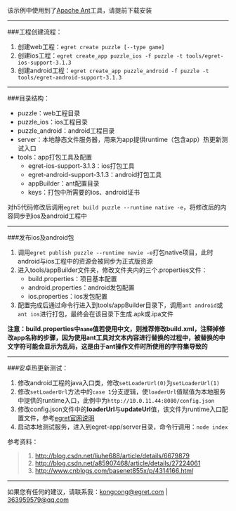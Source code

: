 该示例中使用到了[Apache Ant](http://ant.apache.org)工具，请提前下载安装

---

###工程创建流程：
1. 创建web工程：`egret create puzzle [--type game]`
2. 创建ios工程：`egret create_app puzzle_ios -f puzzle -t tools/egret-ios-support-3.1.3`
3. 创建android工程：`egret create_app puzzle_android -f puzzle -t tools/egret-android-support-3.1.3`

---

###目录结构：
- puzzle：web工程目录
- puzzle_ios：ios工程目录
- puzzle_android：android工程目录
- server：本地静态文件服务器，用来为app提供runtime（包含app）热更新测试入口
- tools：app打包工具及配置
	+ egret-ios-support-3.1.3：ios打包工具
	+ egret-android-support-3.1.3：android打包工具
	+ appBuilder：ant配置目录
	+ keys：打包中所需要的ios、android证书

对h5代码修改后调用`egret build puzzle --runtime native -e`，将修改后的内容同步到ios及android工程中

---

###发布ios及android包
1. 调用`egret publish puzzle --runtime navie -e`打包native项目，此时android与ios工程中的资源会被同步为正式版资源
2. 进入tools/appBuilder文件夹，修改文件夹内的三个.properties文件：
	- build.properties：项目基本配置
	- android.properties：android发包配置
	- ios.properties：ios发包配置
3. 配置完成后通过命令行进入到tools/appBuilder目录下，调用`ant android`或`ant ios`进行打包，最终会在该目录下生成.apk或.ipa文件

**注意：build.properties中`name`值若使用中文，则推荐修改build.xml，注释掉修改app名称的步骤，因为使用ant工具对文本内容进行替换的过程中，被替换的中文字符可能会显示为乱码，这是由于ant操作文件时所使用的字符集导致的**

---

###安卓热更新测试：
1. 修改android工程的java入口类，修改`setLoaderUrl(0)`为`setLoaderUrl(1)`
2. 修改`setLoaderUrl`方法中的`case 1`分支逻辑，使`loaderUrl`值赋值为本地服务中提供的runtime入口，此例中为`http://10.0.11.44:8080/config.json`
3. 修改config.json文件中的**loaderUrl**与**updateUrl**值，该文件为runtime入口配置文件，参考[egret官网说明](http://open.egret.com/Wiki?mid=2&cid=11)
4. 启动本地测试服务，进入到egret-app/server目录，命令行调用：`node index`

参考资料：
> 1. http://blog.csdn.net/liuhe688/article/details/6679879
> 2. http://blog.csdn.net/a85907468/article/details/27224061
> 3. http://www.cnblogs.com/basenet855x/p/4314166.html

---
如果您有任何的建议，请联系我：kongcong@egret.com | 363959579@qq.com
